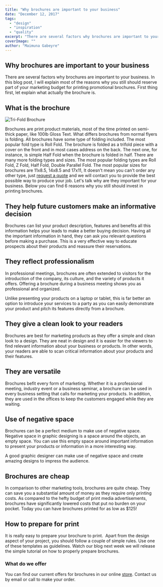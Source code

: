 ```yaml
---
title: "Why brochures are important to your business"
date: "December 12, 2017"
tags:
  - "design"
  - "inspiration"
  - "quality"
excerpt: "There are several factors why brochures are important to your business. In this blog post, I will explain most of the reasons why you still should reserve part of your marketing budget for printing promotional brochures. First thing first, let explain what actually the brochure is."
coverImage: ""
author: "Maimuna Gabeyre"
---
```


## Why brochures are important to your business

There are several factors why brochures are important to your business. In this blog post, I will explain most of the reasons why you still should reserve part of your marketing budget for printing promotional brochures. First thing first, let explain what actually the brochure is.

## What is the brochure

![Tri-Fold Brochure](images/brochure-enviro-300x225.jpg)

Brochures are print product materials, most of the time printed on semi-thick paper, like 100lb Gloss Text. What differs brochures from normal flyers is folding. All brochures have some type of folding included. The most popular fold type is Roll Fold. The brochure is folded as a trifold piece with a cover on the front and in most cases address on the back. The next one, for instance, is simple Half Fold when the brochure is folded in half. There are many more folding types and sizes. The most popular folding types are Roll Fold, Z Fold, Half Fold, Double Parallel Fold. The most popular sizes for brochures are 11x8.5, 14x8.5 and 17x11, It doesn't mean you can't order any other type, just [request a quote](https://www.gemprint.ca/request-quote/) and we will contact you to provide the best possible way to produce your job. Let's talk why are they important for your business. Below you can find 6 reasons why you still should invest in printing brochures.

## They help future customers make an informative decision

Brochures can list your product description, features and benefits all this information helps your leads to make a better buying decision. Having all the important information in hand, they can ask you relevant questions before making a purchase. This is a very effective way to educate prospects about their products and reassure their reservations.

## They reflect professionalism

In professional meetings, brochures are often extended to visitors for the introduction of the company, its culture, and the variety of products it offers. Offering a brochure during a business meeting shows you as professional and organized.

Unlike presenting your products on a laptop or tablet, this is far better an option to introduce your services to a party as you can easily demonstrate your product and pitch its features directly from a brochure.

## They give a clean look to your readers

Brochures are best for marketing products as they offer a simple and clean look to a design. They are neat in design and it is easier for the viewers to find relevant information about your business or products. In other words, your readers are able to scan critical information about your products and their features.

## They are versatile

Brochures befit every form of marketing. Whether it is a professional meeting, industry event or a business seminar, a brochure can be used in every business setting that calls for marketing your products. In addition, they are used in the offices to keep the customers engaged while they are waiting.

## Use of negative space

Brochures can be a perfect medium to make use of negative space. Negative space in graphic designing is a space around the objects, an empty space. You can use this empty space around important information to present your products or information in a more interesting way.

A good graphic designer can make use of negative space and create amazing designs to impress the audience.

## Brochures are cheap

In comparison to other marketing tools, brochures are quite cheap. They can save you a substantial amount of money as they require only printing costs. As compared to the hefty budget of print media advertisements, brochures have significantly lowered costs that put no burden on your pocket. Today you can have brochures printed for as low as $125!

## How to prepare for print

It is really easy to prepare your brochure to print.  Apart from the design aspect of your project, you should follow a couple of simple rules. Use one of these templates as guidelines. Watch our blog next week we will release the simple tutorial on how to properly prepare brochures.

### What do we offer

You can find our current offers for brochures in our online [store](https://gemprint.ca/). Contact us by email or call to make your order.
